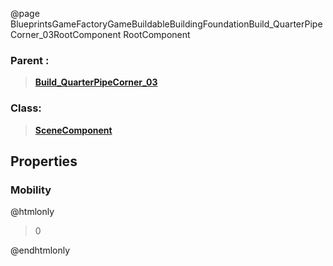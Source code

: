@page BlueprintsGameFactoryGameBuildableBuildingFoundationBuild_QuarterPipeCorner_03RootComponent RootComponent
### Parent :
<b><a href="_blueprints_game_factory_game_buildable_building_foundation_build__quarter_pipe_corner_03.html"><blockquote>Build_QuarterPipeCorner_03</blockquote></a></b>
### Class:
<b><a href="_class_script_scene_component.html"><blockquote>SceneComponent</blockquote></a></b>
## Properties
### Mobility
@htmlonly
<blockquote>0</blockquote>
@endhtmlonly

